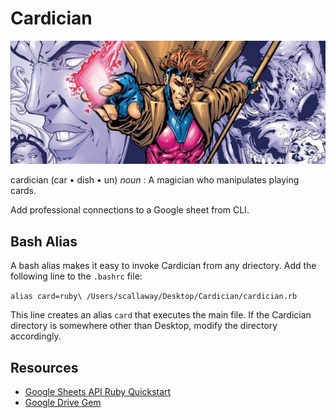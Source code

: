 # Cardician

![alt text](https://github.com/shcallaway/cardician/blob/master/assets/gambit.jpg)

cardician (car • dish • un) *noun* : A magician who manipulates playing cards.

Add professional connections to a Google sheet from CLI.

## Bash Alias

A bash alias makes it easy to invoke Cardician from any driectory. Add the following line to the `.bashrc` file:

```alias card=ruby\ /Users/scallaway/Desktop/Cardician/cardician.rb```

This line creates an alias `card` that executes the main file. If the Cardician directory is somewhere other than Desktop, modify the directory accordingly.

## Resources
* [Google Sheets API Ruby Quickstart](https://developers.google.com/sheets/quickstart/ruby)
* [Google Drive Gem](https://github.com/gimite/google-drive-ruby)
